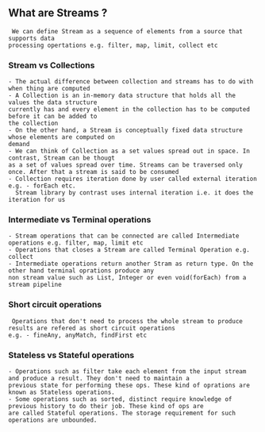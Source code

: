 ## What are Streams ?
     We can define Stream as a sequence of elements from a source that supports data
    processing opertations e.g. filter, map, limit, collect etc

### Stream vs Collections
    - The actual difference between collection and streams has to do with when thing are computed
    - A Collection is an in-memory data structure that holds all the values the data structure
    currently has and every element in the collection has to be computed before it can be added to 
    the collection
    - On the other hand, a Stream is conceptually fixed data structure whose elements are computed on 
    demand
    - We can think of Collection as a set values spread out in space. In contrast, Stream can be thougt
    as a set of values spread over time. Streams can be traversed only once. After that a stream is said to be consumed
    - Collection requires iteration done by user called external iteration e.g. - forEach etc. 
      Stream library by contrast uses internal iteration i.e. it does the iteration for us

### Intermediate vs Terminal operations
    - Stream operations that can be connected are called Intermediate operations e.g. filter, map, limit etc
    - Operations that closes a Stream are called Terminal Operation e.g. collect
    - Intermediate operations return another Stram as return type. On the other hand terminal oprations produce any
    non stream value such as List, Integer or even void(forEach) from a stream pipeline

### Short circuit operations
     Operations that don't need to process the whole stream to produce results are refered as short circuit operations
    e.g. - fineAny, anyMatch, findFirst etc

### Stateless vs Stateful operations
    - Operations such as filter take each element from the input stream and produce a result. They don't need to maintain a 
    previous state for performing these ops. These kind of oprations are known as Stateless operations.
    - Some operations such as sorted, distinct require knowledge of previous history to do their job. These kind of ops are 
    are called Stateful operations. The storage requirement for such operations are unbounded. 
